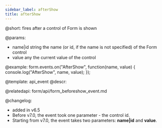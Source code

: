 ```yaml
---
sidebar_label: afterShow
title: afterShow
---          
```


@short:
fires after a control of Form is shown

@params:
- name|id		string		the name (or id, if the name is not specified) of the Form control
- value     any         the current value of the control



@example:
form.events.on("AfterShow", function(name, value) {
    console.log("AfterShow", name, value); 
});


@template: api_event
@descr:

@relatedapi: form/api/form_beforeshow_event.md

@changelog: 
- added in v6.5
- Before v7.0, the event took one parameter - the control id.
- Starting from v7.0, the event takes two parameters: **name|id** and **value**.
